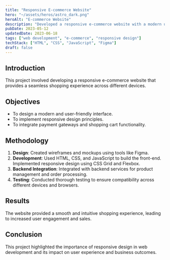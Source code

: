 ```yaml
---
title: "Responsive E-commerce Website"
hero: "~/assets/heros/astro_dark.png"
heroAlt: "E-commerce Website"
description: "Developed a responsive e-commerce website with a modern user interface and seamless user experience."
pubDate: 2023-05-12
updatedDate: 2023-06-18
tags: ["web development", "e-commerce", "responsive design"]
techStack: ["HTML", "CSS", "JavaScript", "Figma"]
draft: false
---
```


## Introduction

This project involved developing a responsive e-commerce website that provides a seamless shopping experience across different devices.

## Objectives

- To design a modern and user-friendly interface.
- To implement responsive design principles.
- To integrate payment gateways and shopping cart functionality.

## Methodology

1. **Design**: Created wireframes and mockups using tools like Figma.
2. **Development**: Used HTML, CSS, and JavaScript to build the front-end. Implemented responsive design using CSS Grid and Flexbox.
3. **Backend Integration**: Integrated with backend services for product management and order processing.
4. **Testing**: Conducted thorough testing to ensure compatibility across different devices and browsers.

## Results

The website provided a smooth and intuitive shopping experience, leading to increased user engagement and sales.

## Conclusion

This project highlighted the importance of responsive design in web development and its impact on user experience and business outcomes.
